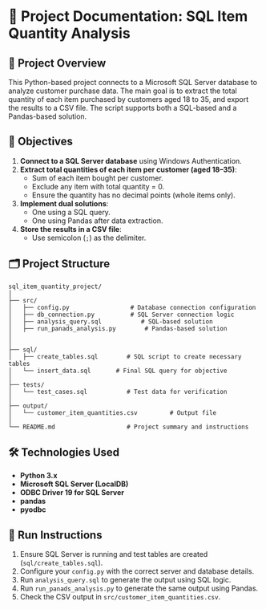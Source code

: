 # 📄 Project Documentation: SQL Item Quantity Analysis

## 🧩 Project Overview

This Python-based project connects to a Microsoft SQL Server database to analyze customer purchase data. The main goal is to extract the total quantity of each item purchased by customers aged 18 to 35, and export the results to a CSV file. The script supports both a SQL-based and a Pandas-based solution.

## 🎯 Objectives

1. **Connect to a SQL Server database** using Windows Authentication.
2. **Extract total quantities of each item per customer (aged 18–35)**:
   - Sum of each item bought per customer.
   - Exclude any item with total quantity = 0.
   - Ensure the quantity has no decimal points (whole items only).
3. **Implement dual solutions**:
   - One using a SQL query.
   - One using Pandas after data extraction.
4. **Store the results in a CSV file**:
   - Use semicolon (`;`) as the delimiter.

## 🗂️ Project Structure

```
sql_item_quantity_project/
│
├── src/
│   ├── config.py                 # Database connection configuration
│   ├── db_connection.py          # SQL Server connection logic
│   ├── analysis_query.sql           # SQL-based solution
│   ├── run_panads_analysis.py        # Pandas-based solution
│
│
├── sql/
│   ├── create_tables.sql        # SQL script to create necessary tables
│   └── insert_data.sql       # Final SQL query for objective
│
├── tests/
│   └── test_cases.sql           # Test data for verification
│
├── output/
│   └── customer_item_quantities.csv         # Output file
│
└── README.md                    # Project summary and instructions
```


## 🛠️ Technologies Used

- **Python 3.x**
- **Microsoft SQL Server (LocalDB)**
- **ODBC Driver 19 for SQL Server**
- **pandas**
- **pyodbc**

## 🚀 Run Instructions

1. Ensure SQL Server is running and test tables are created (`sql/create_tables.sql`).
2. Configure your `config.py` with the correct server and database details.
3. Run `analysis_query.sql` to generate the output using SQL logic.
4. Run `run_panads_analysis.py` to generate the same output using Pandas.
5. Check the CSV output in `src/customer_item_quantities.csv`.